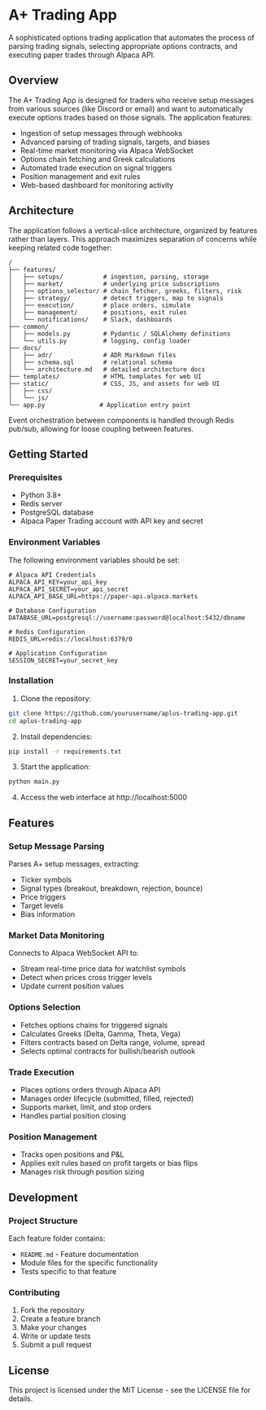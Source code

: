 # A+ Trading App

A sophisticated options trading application that automates the process of parsing trading signals, selecting appropriate options contracts, and executing paper trades through Alpaca API.

## Overview

The A+ Trading App is designed for traders who receive setup messages from various sources (like Discord or email) and want to automatically execute options trades based on those signals. The application features:

- Ingestion of setup messages through webhooks
- Advanced parsing of trading signals, targets, and biases
- Real-time market monitoring via Alpaca WebSocket
- Options chain fetching and Greek calculations
- Automated trade execution on signal triggers
- Position management and exit rules
- Web-based dashboard for monitoring activity

## Architecture

The application follows a vertical-slice architecture, organized by features rather than layers. This approach maximizes separation of concerns while keeping related code together:

```
/  
├── features/
│   ├── setups/           # ingestion, parsing, storage
│   ├── market/           # underlying price subscriptions
│   ├── options_selector/ # chain_fetcher, greeks, filters, risk
│   ├── strategy/         # detect triggers, map to signals
│   ├── execution/        # place orders, simulate
│   ├── management/       # positions, exit rules
│   └── notifications/    # Slack, dashboards
├── common/
│   ├── models.py         # Pydantic / SQLAlchemy definitions
│   └── utils.py          # logging, config loader
├── docs/
│   ├── adr/              # ADR Markdown files
│   ├── schema.sql        # relational schema
│   └── architecture.md   # detailed architecture docs
├── templates/            # HTML templates for web UI
├── static/               # CSS, JS, and assets for web UI
│   ├── css/
│   └── js/
└── app.py               # Application entry point
```

Event orchestration between components is handled through Redis pub/sub, allowing for loose coupling between features.

## Getting Started

### Prerequisites

- Python 3.8+
- Redis server
- PostgreSQL database
- Alpaca Paper Trading account with API key and secret

### Environment Variables

The following environment variables should be set:

```
# Alpaca API Credentials
ALPACA_API_KEY=your_api_key
ALPACA_API_SECRET=your_api_secret
ALPACA_API_BASE_URL=https://paper-api.alpaca.markets

# Database Configuration
DATABASE_URL=postgresql://username:password@localhost:5432/dbname

# Redis Configuration
REDIS_URL=redis://localhost:6379/0

# Application Configuration
SESSION_SECRET=your_secret_key
```

### Installation

1. Clone the repository:
```bash
git clone https://github.com/yourusername/aplus-trading-app.git
cd aplus-trading-app
```

2. Install dependencies:
```bash
pip install -r requirements.txt
```

3. Start the application:
```bash
python main.py
```

4. Access the web interface at http://localhost:5000

## Features

### Setup Message Parsing

Parses A+ setup messages, extracting:
- Ticker symbols
- Signal types (breakout, breakdown, rejection, bounce)
- Price triggers
- Target levels
- Bias information

### Market Data Monitoring

Connects to Alpaca WebSocket API to:
- Stream real-time price data for watchlist symbols
- Detect when prices cross trigger levels
- Update current position values

### Options Selection

- Fetches options chains for triggered signals
- Calculates Greeks (Delta, Gamma, Theta, Vega)
- Filters contracts based on Delta range, volume, spread
- Selects optimal contracts for bullish/bearish outlook

### Trade Execution

- Places options orders through Alpaca API
- Manages order lifecycle (submitted, filled, rejected)
- Supports market, limit, and stop orders
- Handles partial position closing

### Position Management

- Tracks open positions and P&L
- Applies exit rules based on profit targets or bias flips
- Manages risk through position sizing

## Development

### Project Structure

Each feature folder contains:
- `README.md` - Feature documentation
- Module files for the specific functionality
- Tests specific to that feature

### Contributing

1. Fork the repository
2. Create a feature branch
3. Make your changes
4. Write or update tests
5. Submit a pull request

## License

This project is licensed under the MIT License - see the LICENSE file for details.

